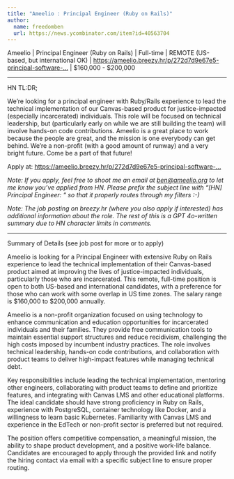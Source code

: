 ```yaml
---
title: "Ameelio : Principal Engineer (Ruby on Rails)"
author:
  name: freedomben
  url: https://news.ycombinator.com/item?id=40563704
---
```

Ameelio | Principal Engineer (Ruby on Rails) | Full-time | REMOTE (US-based, but international OK) | <a href="https:&#x2F;&#x2F;ameelio.breezy.hr&#x2F;p&#x2F;272d7d9e67e5-principal-software-engineer-ruby-on-rails" rel="nofollow">https:&#x2F;&#x2F;ameelio.breezy.hr&#x2F;p&#x2F;272d7d9e67e5-principal-software-...</a> | $160,000 - $200,000

---------

HN TL:DR;

We’re looking for a principal engineer with Ruby&#x2F;Rails experience to lead the technical implementation of our Canvas-based product for justice-impacted (especially incarcerated) individuals.  This role will be focused on technical leadership, but (particularly early on while we are still building the team) will involve hands-on code contributions.  Ameelio is a great place to work because the people are great, and the mission is one everybody can get behind.  We’re a non-profit (with a good amount of runway) and a very bright future.  Come be a part of that future!

Apply at: <a href="https:&#x2F;&#x2F;ameelio.breezy.hr&#x2F;p&#x2F;272d7d9e67e5-principal-software-engineer-ruby-on-rails" rel="nofollow">https:&#x2F;&#x2F;ameelio.breezy.hr&#x2F;p&#x2F;272d7d9e67e5-principal-software-...</a>

<i>Note: If you apply, feel free to shoot me an email at ben@ameelio.org to let me know you’ve applied from HN.  Please prefix the subject line with “[HN] Principal Engineer: “ so that it properly routes through my filters :-)</i>

<i>Note:  The job posting on breezy.hr (where you also apply if interested) has additional information about the role.  The rest of this is a GPT 4o-written summary due to HN character limits in comments.</i>

------------------------------------------------------

Summary of Details (see job post for more or to apply)

Ameelio is looking for a Principal Engineer with extensive Ruby on Rails experience to lead the technical implementation of their Canvas-based product aimed at improving the lives of justice-impacted individuals, particularly those who are incarcerated. This remote, full-time position is open to both US-based and international candidates, with a preference for those who can work with some overlap in US time zones. The salary range is $160,000 to $200,000 annually.

Ameelio is a non-profit organization focused on using technology to enhance communication and education opportunities for incarcerated individuals and their families. They provide free communication tools to maintain essential support structures and reduce recidivism, challenging the high costs imposed by incumbent industry practices. The role involves technical leadership, hands-on code contributions, and collaboration with product teams to deliver high-impact features while managing technical debt.

Key responsibilities include leading the technical implementation, mentoring other engineers, collaborating with product teams to define and prioritize features, and integrating with Canvas LMS and other educational platforms. The ideal candidate should have strong proficiency in Ruby on Rails, experience with PostgreSQL, container technology like Docker, and a willingness to learn basic Kubernetes. Familiarity with Canvas LMS and experience in the EdTech or non-profit sector is preferred but not required.

The position offers competitive compensation, a meaningful mission, the ability to shape product development, and a positive work-life balance. Candidates are encouraged to apply through the provided link and notify the hiring contact via email with a specific subject line to ensure proper routing.
